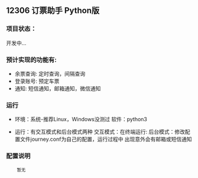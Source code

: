 ## 12306 订票助手 Python版

### 项目状态：
开发中...

### 预计实现的功能有:
* 余票查询: 定时查询，间隔查询
* 登录账号: 预定车票
* 通知: 短信通知，邮箱通知，微信通知

### 运行
* 环境：系统-推荐Linux，Windows没测过
				软件：python3

* 运行：有交互模式和后台模式两种
				交互模式：在终端运行:
				后台模式：修改配置文件journey.conf为自己的配置，运行过程中
									出现意外会有邮箱或短信通知

### 配置说明	
		暂无
